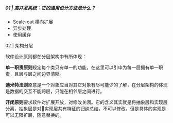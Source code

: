 ##### 01 | 高并发系统：它的通用设计方法是什么？ 

- Scale-out  横向扩展
- 异步处理
- 使用缓存

02 | 架构分层

软件设计原则都在分层架构中有所体现：

**单一职责原则**规定每个类只有单一的功能，在这里可以引申为每一层拥有单一职责，且层与层之间边界清晰。

**迪米特法则**原意是一个对象应当对其它对象有尽可能少的了解，在分层架构的体现是数据的交互不能跨层，只能在相邻层之间进行。

**开闭原则**要求软件对扩展开放，对修改关闭。它的含义其实就是将抽象层和实现层分离，抽象层是对实现层共有特征的归纳总结，不可以修改，但是具体的实现是可以无限扩展，随意替换的。
